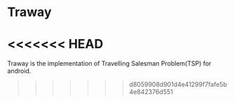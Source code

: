 # Traway
<<<<<<< HEAD
=======
Traway is the implementation of Travelling Salesman Problem(TSP) for android. 
>>>>>>> d8059908d901d4e41299f7fafe5b4e842376d551

